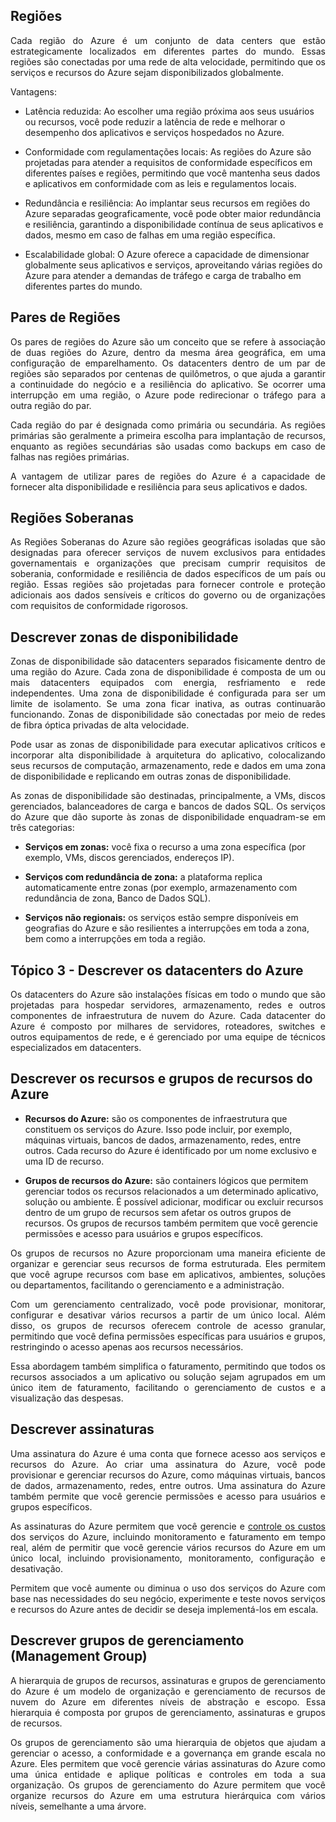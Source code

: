 ## Regiões

<p align="justify">Cada região do Azure é um conjunto de data centers que estão estrategicamente localizados em diferentes partes do mundo. Essas regiões são conectadas por uma rede de alta velocidade, permitindo que os serviços e recursos do Azure sejam disponibilizados globalmente.</p>

Vantagens:

- Latência reduzida: Ao escolher uma região próxima aos seus usuários ou recursos, você pode reduzir a latência de rede e melhorar o desempenho dos aplicativos e serviços hospedados no Azure.

- Conformidade com regulamentações locais: As regiões do Azure são projetadas para atender a requisitos de conformidade específicos em diferentes países e regiões, permitindo que você mantenha seus dados e aplicativos em conformidade com as leis e regulamentos locais.

- Redundância e resiliência: Ao implantar seus recursos em regiões do Azure separadas geograficamente, você pode obter maior redundância e resiliência, garantindo a disponibilidade contínua de seus aplicativos e dados, mesmo em caso de falhas em uma região específica.

- Escalabilidade global: O Azure oferece a capacidade de dimensionar globalmente seus aplicativos e serviços, aproveitando várias regiões do Azure para atender a demandas de tráfego e carga de trabalho em diferentes partes do mundo.

## Pares de Regiões

<p align="justify">Os pares de regiões do Azure são um conceito que se refere à associação de duas regiões do Azure, dentro da mesma área geográfica, em uma configuração de emparelhamento. Os datacenters dentro de um par de regiões são separados por centenas de quilômetros, o que ajuda a garantir a continuidade do negócio e a resiliência do aplicativo. Se ocorrer uma interrupção em uma região, o Azure pode redirecionar o tráfego para a outra região do par.</p>
<p align="justify">Cada região do par é designada como primária ou secundária. As regiões primárias são geralmente a primeira escolha para implantação de recursos, enquanto as regiões secundárias são usadas como backups em caso de falhas nas regiões primárias.
</p>
<p align="justify">A vantagem de utilizar pares de regiões do Azure é a capacidade de fornecer alta disponibilidade e resiliência para seus aplicativos e dados.</p>

## Regiões Soberanas

<p align="justify">As Regiões Soberanas do Azure são regiões geográficas isoladas que são designadas para oferecer serviços de nuvem exclusivos para entidades governamentais e organizações que precisam cumprir requisitos de soberania, conformidade e resiliência de dados específicos de um país ou região. Essas regiões são projetadas para fornecer controle e proteção adicionais aos dados sensíveis e críticos do governo ou de organizações com requisitos de conformidade rigorosos.</p>

## Descrever zonas de disponibilidade

<p align="justify">Zonas de disponibilidade são datacenters separados fisicamente dentro de uma região do Azure. Cada zona de disponibilidade é composta de um ou mais datacenters equipados com energia, resfriamento e rede independentes. Uma zona de disponibilidade é configurada para ser um limite de isolamento. Se uma zona ficar inativa, as outras continuarão funcionando. Zonas de disponibilidade são conectadas por meio de redes de fibra óptica privadas de alta velocidade.</p>

<p align="justify">Pode usar as zonas de disponibilidade para executar aplicativos críticos e incorporar alta disponibilidade à arquitetura do aplicativo, colocalizando seus recursos de computação, armazenamento, rede e dados em uma zona de disponibilidade e replicando em outras zonas de disponibilidade.</p>

<p align="justify">As zonas de disponibilidade são destinadas, principalmente, a VMs, discos gerenciados, balanceadores de carga e bancos de dados SQL. Os serviços do Azure que dão suporte às zonas de disponibilidade enquadram-se em três categorias:</p>

- **Serviços em zonas:** você fixa o recurso a uma zona específica (por exemplo, VMs, discos gerenciados, endereços IP).

- **Serviços com redundância de zona:** a plataforma replica automaticamente entre zonas (por exemplo, armazenamento com redundância de zona, Banco de Dados SQL).

- **Serviços não regionais:** os serviços estão sempre disponíveis em geografias do Azure e são resilientes a interrupções em toda a zona, bem como a interrupções em toda a região.

## Tópico 3 - Descrever os datacenters do Azure

<p align="justify">Os datacenters do Azure são instalações físicas em todo o mundo que são projetadas para hospedar servidores, armazenamento, redes e outros componentes de infraestrutura de nuvem do Azure. Cada datacenter do Azure é composto por milhares de servidores, roteadores, switches e outros equipamentos de rede, e é gerenciado por uma equipe de técnicos especializados em datacenters.</p>

## Descrever os recursos e grupos de recursos do Azure


- **Recursos do Azure:** são os componentes de infraestrutura que constituem os serviços do Azure. Isso pode incluir, por exemplo, máquinas virtuais, bancos de dados, armazenamento, redes, entre outros. Cada recurso do Azure é identificado por um nome exclusivo e uma ID de recurso.

- **Grupos de recursos do Azure:** são containers lógicos que permitem gerenciar todos os recursos relacionados a um determinado aplicativo, solução ou ambiente. É possível adicionar, modificar ou excluir recursos dentro de um grupo de recursos sem afetar os outros grupos de recursos. Os grupos de recursos também permitem que você gerencie permissões e acesso para usuários e grupos específicos.

<p align="justify">Os grupos de recursos no Azure proporcionam uma maneira eficiente de organizar e gerenciar seus recursos de forma estruturada. Eles permitem que você agrupe recursos com base em aplicativos, ambientes, soluções ou departamentos, facilitando o gerenciamento e a administração.</p>

<p align="justify">Com um gerenciamento centralizado, você pode provisionar, monitorar, configurar e desativar vários recursos a partir de um único local. Além disso, os grupos de recursos oferecem controle de acesso granular, permitindo que você defina permissões específicas para usuários e grupos, restringindo o acesso apenas aos recursos necessários.</p>

<p align="justify">Essa abordagem também simplifica o faturamento, permitindo que todos os recursos associados a um aplicativo ou solução sejam agrupados em um único item de faturamento, facilitando o gerenciamento de custos e a visualização das despesas.</p>

## Descrever assinaturas

<p align="justify">Uma assinatura do Azure é uma conta que fornece acesso aos serviços e recursos do Azure. Ao criar uma assinatura do Azure, você pode provisionar e gerenciar recursos do Azure, como máquinas virtuais, bancos de dados, armazenamento, redes, entre outros. Uma assinatura do Azure também permite que você gerencie permissões e acesso para usuários e grupos específicos.
</p>
<p align="justify">As assinaturas do Azure permitem que você gerencie e <u>controle os custos</u> dos serviços do Azure, incluindo monitoramento e faturamento em tempo real, além de permitir que você gerencie vários recursos do Azure em um único local, incluindo provisionamento, monitoramento, configuração e desativação.</p>

<p align="justify">Permitem que você aumente ou diminua o uso dos serviços do Azure com base nas necessidades do seu negócio, experimente e teste novos serviços e recursos do Azure antes de decidir se deseja implementá-los em escala.</p>

## Descrever grupos de gerenciamento (Management Group)

<p align="justify">A hierarquia de grupos de recursos, assinaturas e grupos de gerenciamento do Azure é um modelo de organização e gerenciamento de recursos de nuvem do Azure em diferentes níveis de abstração e escopo. Essa hierarquia é composta por grupos de gerenciamento, assinaturas e grupos de recursos.</p>

<p align="justify">Os grupos de gerenciamento são uma hierarquia de objetos que ajudam a gerenciar o acesso, a conformidade e a governança em grande escala no Azure. Eles permitem que você gerencie várias assinaturas do Azure como uma única entidade e aplique políticas e controles em toda a sua organização. Os grupos de gerenciamento do Azure permitem que você organize recursos do Azure em uma estrutura hierárquica com vários níveis, semelhante a uma árvore.</p>